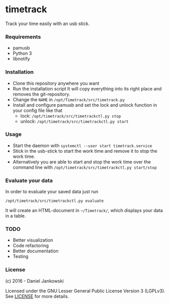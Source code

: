 # timetrack


Track your time easily with an usb stick.



### Requirements

- pamusb
- Python 3
- libnotify



### Installation

- Clone this repository anywhere you want
- Run the installation script
  It will copy everything into its right place
  and removes the git-repository.
- Change the `NAME` in `/opt/Timetrack/src/timetrack.py`
- Install and configure pamusb and set the lock and unlock
  function in your config file like that
  - lock: `/opt/timetrack/src/timetrackctl.py stop`
  - unlock: `/opt/timetrack/src/timetrackctl.py start`



### Usage

- Start the daemon with
  `systemctl --user start timetrack.service`
- Stick in the usb-stick to start the work time and remove it
  to stop the work time.
- Alternatively you are able to start and stop the work time 
  over the command line with
  `/opt/timetrack/src/timetrackctl.py start/stop`



### Evaluate your data

In order to evaluate your saved data just run

`/opt/timetrack/src/timetrackctl.py evaluate`

It will create an HTML-document in `~/Timetrack/`, which 
displays your data in a table.



### TODO

- Better visualization
- Code refactoring
- Better documentation
- Testing



### License 

(c) 2016 - Daniel Jankowski


Licensed under the GNU Lesser General Public License Version 3 (LGPLv3).
See [LICENSE](./LICENSE) for more details.
